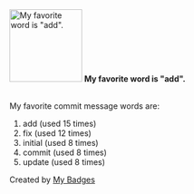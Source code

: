 <img src="https://my-badges.github.io/my-badges/favorite-word.png" alt="My favorite word is &quot;add&quot;." title="My favorite word is &quot;add&quot;." width="128">
<strong>My favorite word is &quot;add&quot;.</strong>
<br><br>

My favorite commit message words are:

1. add (used 15 times)
2. fix (used 12 times)
3. initial (used 8 times)
4. commit (used 8 times)
5. update (used 8 times)


Created by <a href="https://github.com/my-badges/my-badges">My Badges</a>